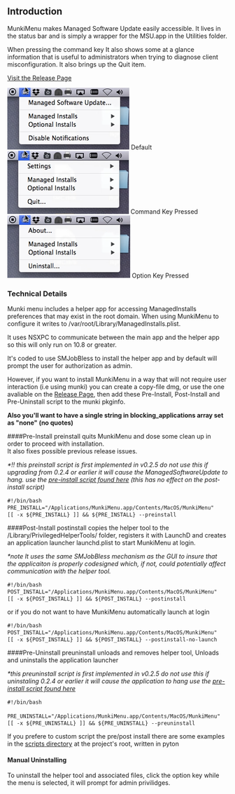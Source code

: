 ## Introduction
MunkiMenu makes Managed Software Update easily accessible.  It lives in the status bar and is simply a wrapper for the MSU.app in the Utilities folder. 

When pressing the command key It also shows some at a glance information that is useful to administrators when trying to diagnose client misconfiguration. It also brings up the Quit item.


[Visit the Release Page][releases]

![default][default] Default  
![Command Key Pressed][commandKey] Command Key Pressed  
![Option Key Pressed][optionKey] Option Key Pressed  


### Technical Details 
Munki menu includes a helper app for accessing ManagedInstalls preferences that may exist in the root domain.  When using MunkiMenu to configure it writes to /var/root/Library/ManagedInstalls.plist.

It uses NSXPC to communicate between the main app and the helper app so this will only run on 10.8 or greater.

It's coded to use SMJobBless to install the helper app and by default will prompt the user for authorization as admin. 

However, if you want to install MunkiMenu in a way that will not require user interaction (i.e using munki) you can create a copy-file dmg, or use the one avaliable on the [Release Page][releases], then add these Pre-Install, Post-Install and Pre-Uninstall script to the munki pkginfo.  

__Also you'll want to have a single string in blocking_applications array set as "none" (no quotes)__

####Pre-Install
preinstall quits MunkiMenu and dose some clean up in order to proceed with installation.  
It also fixes possible previous release issues.

_*!! this preinstall script is first implemented in v0.2.5 do not use this if upgrading from 0.2.4 or earlier it will
cause the ManagedSoftwareUpdate to hang. use the [pre-install script found here][scripts] (this has no effect on the post-install script)_
```shell
#!/bin/bash
PRE_INSTALL="/Applications/MunkiMenu.app/Contents/MacOS/MunkiMenu"
[[ -x ${PRE_INSTALL} ]] && ${PRE_INSTALL} --preinstall
```

####Post-Install
postinstall copies the helper tool to the /Library/PrivilegedHelperTools/ folder,
registers it with LaunchD and creates an application launcher launchd.plist to start MunkiMenu at login.

_*note It uses the same SMJobBless mechanism as the GUI to insure that the applicaiton is properly codesigned which, if not, could potentially affect communication with the helper tool._
```shell
#!/bin/bash
POST_INSTALL="/Applications/MunkiMenu.app/Contents/MacOS/MunkiMenu"
[[ -x ${POST_INSTALL} ]] && ${POST_INSTALL} --postinstall
```
or if you do not want to have MunkiMenu automatically launch at login 
```
#!/bin/bash
POST_INSTALL="/Applications/MunkiMenu.app/Contents/MacOS/MunkiMenu"
[[ -x ${POST_INSTALL} ]] && ${POST_INSTALL} --postinstall-no-launch
```
####Pre-Uninstall
preuninstall unloads and removes helper tool, Unloads and uninstalls the application launcher

_*this preuninstall script is first implemented in v0.2.5 do not use this if uninstaling 0.2.4 or earlier it will
cause the application to hang use the [pre-install script found here][scripts]_
```shell
#!/bin/bash

PRE_UNINSTALL="/Applications/MunkiMenu.app/Contents/MacOS/MunkiMenu"
[[ -x ${PRE_UNINSTALL} ]] && ${PRE_UNINSTALL} --preuninstall
```

If you prefere to custom script the pre/post install there are some examples 
in the [scripts directory][scripts]  at the project's root, written in pyton
  
#### Manual Uninstalling
To uninstall the helper tool and associated files, click the option key while the menu is selected, it will prompt for admin privilidges.



[default]:./docs/default.png
[commandKey]:./docs/commandKey.png
[optionKey]:./docs/optionKey.png
[scripts]:./Scripts
[releases]:https://github.com/eahrold/MunkiMenu/releases
